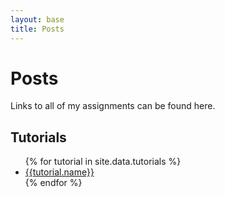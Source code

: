 ```yaml
---
layout: base
title: Posts
---
```

# Posts
Links to all of my assignments can be found here.

## Tutorials

<ul class="TutorialList">
{% for tutorial in site.data.tutorials %}
  <li class="TutorialList-Item">
    <a href="{{site.baseurl}}/units/{{tutorial.link}}">{{tutorial.name}}</a>
  </li>
{% endfor %}
</ul>